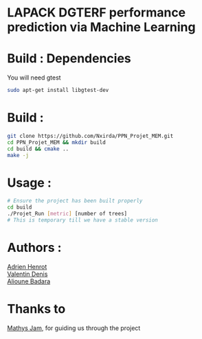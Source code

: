 # LAPACK DGTERF performance prediction via Machine Learning

# Build : Dependencies

You will need gtest 

```sh
sudo apt-get install libgtest-dev
```

# Build :

```sh
git clone https://github.com/Nxirda/PPN_Projet_MEM.git
cd PPN_Projet_MEM && mkdir build
cd build && cmake ..
make -j
```

# Usage :

```sh
# Ensure the project has been built properly
cd build
./Projet_Run [metric] [number of trees]
# This is temporary till we have a stable version
```

# Authors :
[Adrien Henrot](https://github.com/Nxirda) \
[Valentin Denis](https://github.com/valde3003)  \
[Alioune Badara](https://github.com/Alioune-Badara)  

# Thanks to

[Mathys Jam](https://github.com/Thukisdo), for guiding us through the project
